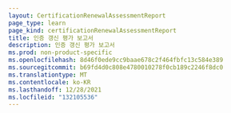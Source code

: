 ```yaml
---
layout: CertificationRenewalAssessmentReport
page_type: learn
page_kind: certificationRenewalAssessmentReport
title: 인증 갱신 평가 보고서
description: 인증 갱신 평가 보고서
ms.prod: non-product-specific
ms.openlocfilehash: 8d46f0ede9cc9baae678c2f464fbfc13c584e389
ms.sourcegitcommit: b69fd4d0c808e4780010278f0cb189c2246f8dc0
ms.translationtype: MT
ms.contentlocale: ko-KR
ms.lasthandoff: 12/28/2021
ms.locfileid: "132105536"
---
```

